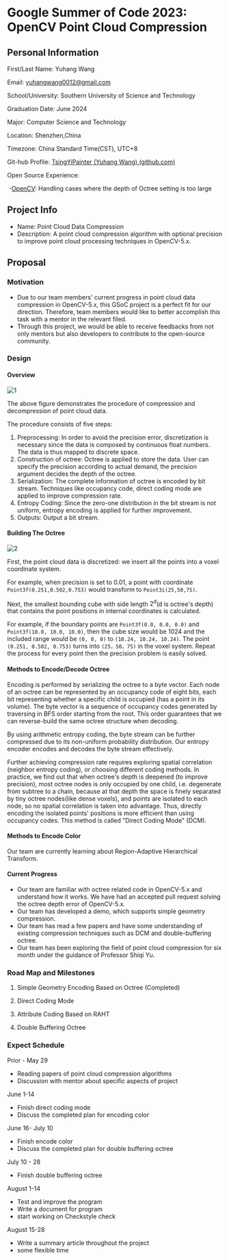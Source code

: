 # Google Summer of Code 2023: OpenCV Point Cloud Compression



## Personal Information

First/Last Name: Yuhang Wang

Email: yuhangwang0012@gmail.com

School/University: Southern University of Science and Technology

Graduation Date: June 2024

Major: Computer Science and Technology

Location: Shenzhen,China

Timezone: China Standard Time(CST), UTC+8

Git-hub Profile: [TsingYiPainter (Yuhang Wang) (github.com)](https://github.com/TsingYiPainter)

Open Source Experience:

​	-[OpenCV](https://github.com/opencv/opencv/pull/22682): Handling cases where the depth of Octree setting is too large



## Project Info

- Name: Point Cloud Data Compression
- Description: A point cloud compression algorithm with optional precision to improve point cloud processing techniques in OpenCV-5.x.



## Proposal

### Motivation

- Due to our team members' current progress in point cloud data compression in OpenCV-5.x, this GSoC project is a perfect fit for our direction. Therefore, team members would like to better accomplish this task with a mentor in the relevant filed. 
- Through this project, we would be able to receive feedbacks from not only mentors but also developers to contribute to the open-source community.



### Design

#### Overview
![1](https://user-images.githubusercontent.com/83380147/226158195-0571cbf9-eb0e-4f15-8508-68cc1ffa6a7a.png)



The above figure demonstrates the procedure of compression and decompression of point cloud data.

The procedure consists of five steps:

1. Preprocessing: In order to avoid the precision error, discretization is necessary since the data is composed by continuous float numbers. The data is thus mapped to discrete space.
2. Construction of octree: Octree is applied to store the data. User can specify the precision according to actual demand, the precision argument decides the depth of the octree.
3. Serialization: The complete information of octree is encoded by bit stream. Techniques like occupancy code, direct coding mode are applied to improve compression rate. 
4. Entropy Coding: Since the zero-one distribution in the bit stream is not uniform, entropy encoding is applied for further improvement.
5. Outputs: Output a bit stream.



#### Building The Octree

![2](https://user-images.githubusercontent.com/83380147/226158202-1803e8d1-07ca-4e45-aeaf-eeed26c7ec2c.png)


First, the point cloud data is discretized: we insert all the points into a voxel coordinate system.

For example, when precision is set to 0.01, a point with coordinate `Point3f(0.251,0.502,0.753)`  would transform to  `Point3i(25,50,75)`.

Next, the smallest bounding cube with side length $2^d$(d is octree's depth) that contains the point positions in internal coordinates is calculated.

For example, if the boundary points are `Point3f(0.0, 0.0, 0.0)` and `Point3f(10.0, 10.0, 10.0)`, then the cube size would be 1024 and the included range would be `(0, 0, 0)` to `(10.24, 10.24, 10.24)`. The point ` (0.251, 0.502, 0.753) `  turns into `(25，50，75)` in the voxel system. Repeat the process for every point then the precision problem is easily solved. 



#### Methods to Encode/Decode Octree

Encoding is performed by serializing the octree to a byte vector. Each node of an octree can be represented by an occupancy code of eight bits, each bit representing whether a specific child is occupied (has a point in its volume). The byte vector is a sequence of occupancy codes generated by traversing in BFS order starting from the root. This order guarantees that we can reverse-build the same octree structure when decoding.

By using arithmetic entropy coding, the byte stream can be further compressed due to its non-uniform probability distribution. Our entropy encoder encodes and decodes the byte stream effectively.

Further achieving compression rate requires exploring spatial correlation (neighbor entropy coding), or choosing different coding methods. In practice, we find out that when octree's depth is deepened (to improve precision), most octree nodes is only occupied by one child, i.e. degenerate from subtree to a chain, because at that depth the space is finely separated by tiny octree nodes(like dense voxels), and points are isolated to each node, so no spatial correlation is taken into advantage. Thus, directly encoding the isolated points' positions is more efficient than using occupancy codes. This method is called "Direct Coding Mode" (DCM).



#### Methods to Encode Color

Our team are currently learning about Region-Adaptive Hierarchical Transform.



#### Current Progress

- Our team are familiar with octree related code in OpenCV-5.x and understand how it works. We have had an accepted pull request solving the octree depth error of OpenCV-5.x.
- Our team has developed a demo, which supports simple geometry compression.
- Our team has read a few papers and have some understanding of existing compression techniques such as DCM and double-buffering octree.
- Our team has been exploring the field of point cloud compression for six month under the guidance of Professor Shiqi Yu.



### Road Map and Milestones

1. Simple Geometry Encoding Based on Octree (Completed)

2. Direct Coding Mode 

3. Attribute Coding Based on RAHT

4. Double Buffering Octree



### Expect  Schedule

Prior - May 29

- Reading papers of point cloud compression algorithms
- Discussion with mentor about specific aspects of project

June 1-14

- Finish direct coding mode
- Discuss the completed plan for encoding color

June 16- July 10

- Finish encode color
- Discuss the completed plan for double buffering octree

July 10 - 28

- Finish double buffering octree	

August 1-14

- Test and improve the program
- Write a document for program 
- start working on Checkstyle check

August 15-28

- Write a summary article throughout the project
- some flexible time


